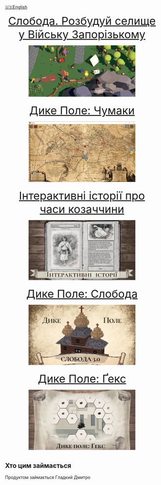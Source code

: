 [🇺🇸English](all_games.md)

<p align="center">
<a style="font-size: 36px" href="index_uk">Слобода. Розбудуй селище у Війську Запорізькому
  <p align="center">
 <img src="sloboda2/images/thumbnail.png" width="350">
  </p>
</a>
</p>

<p align="center">
<a style="font-size: 36px" href="locadesertachumaki">Дике Поле: Чумаки
  <p align="center">
 <img src="locadesertachumaki/images/thumbnails.png" width="350">
  </p>
</a>
</p>

<p align="center">
<a style="font-size: 36px" href="interactive">Інтерактивні історії про часи козаччини
  <p align="center">
    <img src="interactive/images/thumbnail.jpg" width="350">
  </p>
</a>
</p>


<p align="center">
<a style="font-size: 36px" href="citybuilding">Дике Поле: Слобода
  <p align="center">
    <img src="citybuilding/images/sloboda_thumbnail.jpg" width="350">
  </p>
</a>
</p>


<p align="center">
<a style="font-size: 36px" href="locadesertahex">Дике Поле: Ґекс
  <p align="center">
 <img src="locadesertahex\images\hex_thumbnail.jpg" width="350">
  </p>
</a>
</p>

## Хто цим займається

Продуктом займається Гладкий Дмитро



